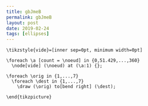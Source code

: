 ```yaml
---
title: gbJmeB
permalink: gbJmeB
layout: post
date: 2019-02-24
tags: [ellipses]
---
```


```latex\begin{tikzpicture}[bend angle=25, scale=2]
\tikzstyle{vide}=[inner sep=0pt, minimum width=0pt]

\foreach \a [count = \noeud] in {0,51.429,...,360}
  \node[vide] (\noeud) at (\a:1) {};

\foreach \orig in {1,...,7}
  \foreach \dest in {1,...,7}
    \draw (\orig) to[bend right] (\dest);

\end{tikzpicture}
```